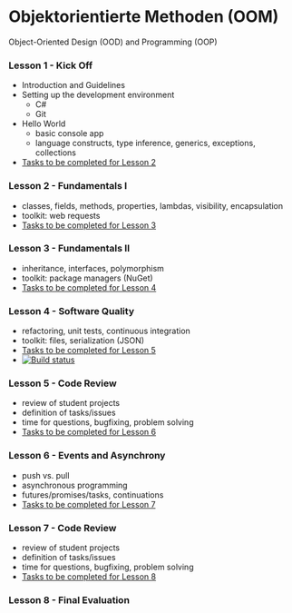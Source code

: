 # Objektorientierte Methoden (OOM)
  Object-Oriented Design (OOD) and Programming (OOP)

### Lesson 1 - Kick Off
  * Introduction and Guidelines
  * Setting up the development environment
    * C#
    * Git
  * Hello World
    * basic console app
    * language constructs, type inference, generics, exceptions, collections
  * [Tasks to be completed for Lesson 2](https://github.com/bicoom/oom/wiki/Lesson-1)

### Lesson 2 - Fundamentals I
  * classes, fields, methods, properties, lambdas, visibility, encapsulation
  * toolkit: web requests
  * [Tasks to be completed for Lesson 3](https://github.com/bicoom/oom/wiki/Lesson-2)

### Lesson 3 - Fundamentals II
  * inheritance, interfaces, polymorphism
  * toolkit: package managers (NuGet)
  * [Tasks to be completed for Lesson 4](https://github.com/bicoom/oom/wiki/Lesson-3)

### Lesson 4 - Software Quality
  * refactoring, unit tests, continuous integration
  * toolkit: files, serialization (JSON)
  * [Tasks to be completed for Lesson 5](https://github.com/bicoom/oom/wiki/Lesson-4)
  * [![Build status](https://ci.appveyor.com/api/projects/status/6e5h7fiyhtwdpbce/branch/master?svg=true)](https://ci.appveyor.com/project/bicoom/oom/branch/master)

### Lesson 5 - Code Review
  * review of student projects
  * definition of tasks/issues
  * time for questions, bugfixing, problem solving
  * [Tasks to be completed for Lesson 6](https://github.com/bicoom/oom/wiki/Lesson-5)

### Lesson 6 - Events and Asynchrony
  * push vs. pull
  * asynchronous programming
  * futures/promises/tasks, continuations
  * [Tasks to be completed for Lesson 7](https://github.com/bicoom/oom/wiki/Lesson-6)

### Lesson 7 - Code Review
  * review of student projects
  * definition of tasks/issues
  * time for questions, bugfixing, problem solving
  * [Tasks to be completed for Lesson 8](https://github.com/bicoom/oom/wiki/Lesson-7)

### Lesson 8 - Final Evaluation
